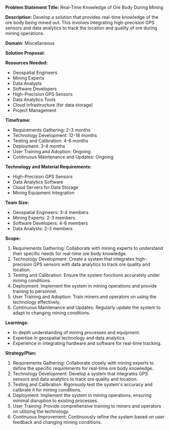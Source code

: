 **Problem Statement Title:** Real-Time Knowledge of Ore Body During Mining

**Description:** Develop a solution that provides real-time knowledge of the ore body being mined out. This involves integrating high-precision GPS sensors and data analytics to track the location and quality of ore during mining operations.

**Domain:** Miscellaneous

**Solution Proposal:**

**Resources Needed:**
- Geospatial Engineers
- Mining Experts
- Data Analysts
- Software Developers
- High-Precision GPS Sensors
- Data Analytics Tools
- Cloud Infrastructure (for data storage)
- Project Management

**Timeframe:**
- Requirements Gathering: 2-3 months
- Technology Development: 12-18 months
- Testing and Calibration: 4-6 months
- Deployment: 3-4 months
- User Training and Adoption: Ongoing
- Continuous Maintenance and Updates: Ongoing

**Technology and Material Requirements:**
- High-Precision GPS Sensors
- Data Analytics Software
- Cloud Servers for Data Storage
- Mining Equipment Integration

**Team Size:**
- Geospatial Engineers: 3-4 members
- Mining Experts: 2-3 members
- Software Developers: 4-6 members
- Data Analysts: 2-3 members

**Scope:**
1. Requirements Gathering: Collaborate with mining experts to understand their specific needs for real-time ore body knowledge.
2. Technology Development: Create a system that integrates high-precision GPS sensors with data analytics to track ore quality and location.
3. Testing and Calibration: Ensure the system functions accurately under mining conditions.
4. Deployment: Implement the system in mining operations and provide training to personnel.
5. User Training and Adoption: Train miners and operators on using the technology effectively.
6. Continuous Maintenance and Updates: Regularly update the system to adapt to changing mining conditions.

**Learnings:**
- In-depth understanding of mining processes and equipment.
- Expertise in geospatial technology and data analytics.
- Experience in integrating hardware and software for real-time tracking.

**Strategy/Plan:**
1. Requirements Gathering: Collaborate closely with mining experts to define the specific requirements for real-time ore body knowledge.
2. Technology Development: Develop a system that integrates GPS sensors and data analytics to track ore quality and location.
3. Testing and Calibration: Rigorously test the system's accuracy and calibrate it for mining conditions.
4. Deployment: Implement the system in mining operations, ensuring minimal disruption to existing processes.
5. User Training: Provide comprehensive training to miners and operators on utilizing the technology.
6. Continuous Improvement: Continuously refine the system based on user feedback and changing mining conditions.
